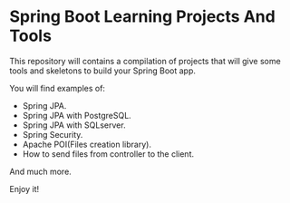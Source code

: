 # Spring Boot Learning Projects And Tools
This repository will contains a compilation of projects that will give some tools and skeletons to build your Spring Boot app. 

You will find examples of:
* Spring JPA.
* Spring JPA with PostgreSQL.
* Spring JPA with SQLserver.
* Spring Security.
* Apache POI(Files creation library).
* How to send files from controller to the client.

And much more. 

Enjoy it!

